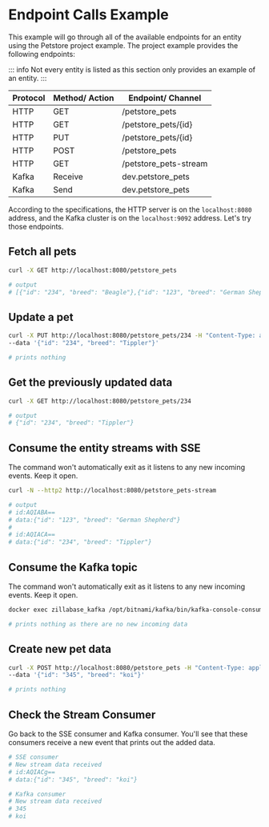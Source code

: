 # Endpoint Calls Example

This example will go through all of the available endpoints for an entity using the Petstore project example. The project example provides the following endpoints:

::: info
Not every entity is listed as this section only provides an example of an entity.
:::

| **Protocol** | **Method/ Action** | **Endpoint/ Channel**  |
| ------------ | ------------------ | ---------------------- |
| HTTP         | GET                | /petstore_pets         |
| HTTP         | GET                | /petstore_pets/{id}    |
| HTTP         | PUT                | /petstore_pets/{id}    |
| HTTP         | POST               | /petstore_pets         |
| HTTP         | GET                | /petstore_pets-stream  |
| Kafka        | Receive            | dev.petstore_pets      |
| Kafka        | Send               | dev.petstore_pets      |

According to the specifications, the HTTP server is on the `localhost:8080` address, and the Kafka cluster is on the `localhost:9092` address. Let's try those endpoints.

## Fetch all pets

```sh
curl -X GET http://localhost:8080/petstore_pets

# output
# [{"id": "234", "breed": "Beagle"},{"id": "123", "breed": "German Shepherd"}]
```

## Update a pet

```sh
curl -X PUT http://localhost:8080/petstore_pets/234 -H "Content-Type: application/json" \
--data '{"id": "234", "breed": "Tippler"}'

# prints nothing
```

## Get the previously updated data

```sh
curl -X GET http://localhost:8080/petstore_pets/234

# output
# {"id": "234", "breed": "Tippler"}
```

## Consume the entity streams with SSE

The command won't automatically exit as it listens to any new incoming events. Keep it open.

```sh
curl -N --http2 http://localhost:8080/petstore_pets-stream

# output
# id:AQIABA==
# data:{"id": "123", "breed": "German Shepherd"}
#
# id:AQIACA==
# data:{"id": "234", "breed": "Tippler"}
```

## Consume the Kafka topic

The command won't automatically exit as it listens to any new incoming events. Keep it open.

```sh
docker exec zillabase_kafka /opt/bitnami/kafka/bin/kafka-console-consumer.sh --bootstrap-server localhost:9092 --topic dev.petstore_pets

# prints nothing as there are no new incoming data
```

## Create new pet data

```sh
curl -X POST http://localhost:8080/petstore_pets -H "Content-Type: application/json" \
--data '{"id": "345", "breed": "koi"}'

# prints nothing
```

## Check the Stream Consumer

Go back to the SSE consumer and Kafka consumer. You'll see that these consumers receive a new event that prints out the added data.

```sh
# SSE consumer
# New stream data received
# id:AQIACg==
# data:{"id": "345", "breed": "koi"}

# Kafka consumer
# New stream data received
# 345
# koi
```
